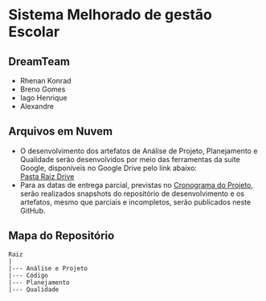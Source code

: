 # Sistema Melhorado de gestão Escolar
## DreamTeam
* Rhenan Konrad
* Breno Gomes
* Iago Henrique
* Alexandre

## Arquivos em Nuvem
* O desenvolvimento dos artefatos de Análise de Projeto, Planejamento e Qualidade serão desenvolvidos por meio das ferramentas da suíte Google, disponíveis no Google Drive pelo link abaixo:  
[Pasta Raiz Drive](https://drive.google.com/open?id=1jVd688fz2bULGdspp03bPt8tamWkHZTh "Google Drive")
* Para as datas de entrega parcial, previstas no [Cronograma do Projeto](https://docs.google.com/spreadsheets/d/1M1X0uv_BX3hQJgTNdfdVW2DfqoropKuQSa9blnnjP6M/edit?usp=sharing "Google Drive"), serão realizados snapshots do repositório de desenvolvimento e os artefatos, mesmo que parciais e incompletos, serão publicados neste GitHub.

## Mapa do Repositório   
    Raiz   
    |  
    |--- Análise e Projeto  
    |--- Código   
    |--- Planejamento   
    |--- Qualidade  